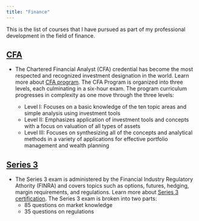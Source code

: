 ```yaml
---
title: "Finance"
---
```


This is the list of courses that I have pursued as part of my professional development in the field of finance.


## [CFA](cfa)

- The Chartered Financial Analyst (CFA) credential has become the most respected and recognized investment designation in the world. Learn more about [CFA program](http://www.cfainstiture.org).  The CFA Program is organized into three levels, each culminating in a six-hour exam. The program curriculum progresses in complexity as one move through the three levels:

    * Level I: Focuses on a basic knowledge of the ten topic areas and simple analysis using investment tools
    * Level II: Emphasizes application of investment tools and concepts with a focus on valuation of all types of assets
    * Level III: Focuses on synthesizing all of the concepts and analytical methods in a variety of applications for effective portfolio management and wealth planning

## [Series 3](series3)

-  The Series 3 exam is administered by the Financial Industry Regulatory Athority (FINRA) and covers topics such as options, futures, hedging, margin requirements, and regulations. Learn more about [Series 3 certification](http://www.nfa.futures.org/nfa-registration/study-outlines/so-series3.pdf).  The Series 3 exam is broken into two parts:
    * 85 questions on market knowledge
    * 35 questions on regulations

